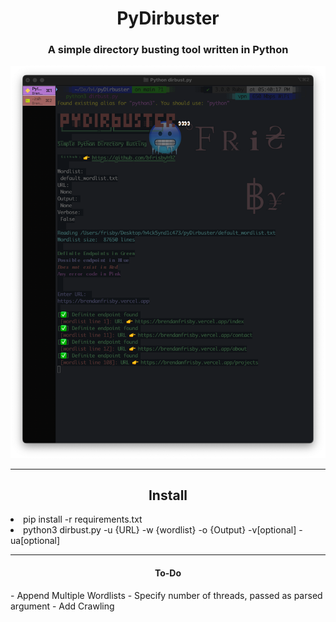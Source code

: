 <h1 align='center'>PyDirbuster</h1>
<h3 align='center'>A simple directory busting tool written in Python</h3>

![image](assets/readmeimg.png)

------------------------

<h2 align='center'>Install</h2>
<li>pip install -r requirements.txt</li>
<li>python3 dirbust.py -u {URL} -w {wordlist} -o {Output} -v[optional] -ua[optional] </li>

------------------------

<h4 align='center'>To-Do</h4>
- Append Multiple Wordlists
- Specify number of threads, passed as parsed argument
- Add Crawling
